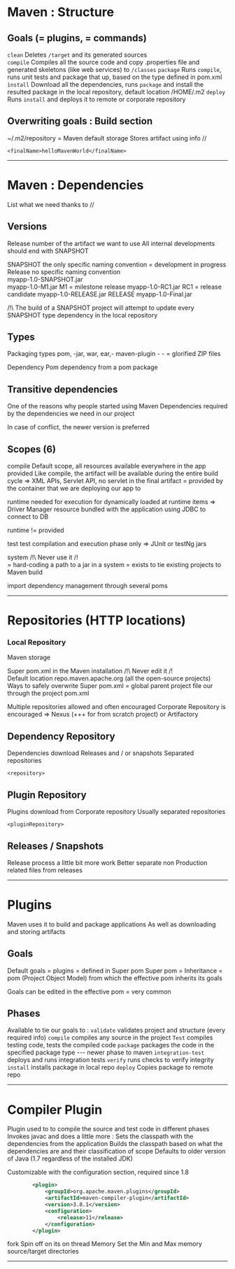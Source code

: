 # Maven : Structure

## Goals (= plugins, = commands)
`clean`       Deletes `/target` and its generated sources\
`compile`     Compiles all the source code and copy .properties file and generated skeletons (like web services) to `/classes`
`package`     Runs `compile`, runs unit tests and package that up, based on the type defined in pom.xml
`ìnstall`     Download all the dependencies, runs `package` and install the resulted package in the local repository, default location /HOME/.m2
`deploy`      Runs `install` and deploys it to remote or corporate repository

## Overwriting goals : Build section
~/.m2/repository = Maven default storage
Stores artifact using info <groupId>/<artifactId>/<version>

`<finalName>helloMavenWorld</finalName>`

________________________________________________________

# Maven : Dependencies

List what we need thanks to <groupId>/<artifactId>/<version>

## Versions
Release number of the artifact we want to use
All internal developments should end with SNAPSHOT

SNAPSHOT                    the only specific naming convention = development in progress
Release                     no specific naming convention\
myapp-1.0-SNAPSHOT.jar      
myapp-1.0-M1.jar            M1 = milestone release
myapp-1.0-RC1.jar           RC1 = release candidate
myapp-1.0-RELEASE.jar       RELEASE
myapp-1.0-Final.jar

/!\ The build of a SNAPSHOT project will attempt to update every SNAPSHOT type dependency in the local repository

## Types
Packaging types
    pom, -jar, war, ear,- maven-plugin
    - - = glorified ZIP files

Dependency Pom
    dependency from a pom package

## Transitive dependencies
One of the reasons why people started using Maven
Dependencies required by the dependencies we need in our project

In case of conflict, the newer version is preferred

## Scopes (6)
compile         Default scope, all resources available everywhere in the app 
provided        Like compile, the artifact will be available during the entire build cycle
                => XML APIs, Servlet API, no servlet in the final artifact 
                = provided by the container that we are deploying our app to
                
runtime         needed for execution for dynamically loaded at runtime items 
                => Driver Manager resource bundled with the application using JDBC to connect to DB
                
runtime != provided

test            test compilation and execution phase only
                => JUnit or testNg jars
                
system          /!\ Never use it /!\
                = hard-coding a path to a jar in a system
                = exists to tie existing projects to Maven build
                
import          dependency management through several poms

________________________________________________________

# Repositories (HTTP locations)
### Local Repository
Maven storage

Super pom.xml in the Maven installation /!\ Never edit it /!\
    Default location repo.maven.apache.org (all the open-source projects)
    Ways to safely overwrite Super pom.xml = global parent project file our through the project pom.xml

Multiple repositories allowed and often encouraged
Corporate Repository is encouraged
    => Nexus (+++ for from scratch project) or Artifactory
    
## Dependency Repository
Dependencies download
Releases and / or snapshots
Separated repositories

`<repository>`

## Plugin Repository
Plugins download from Corporate repository
Usually separated repositories

`<pluginRepository>`

## Releases / Snapshots
Release process a little bit more work
Better separate non Production related files from releases

________________________________________________________

# Plugins
Maven uses it to build and package applications
As well as downloading and storing artifacts

## Goals
Default goals = plugins = defined in Super pom
Super pom = Inheritance
    = pom (Project Object Model) from which the effective pom inherits its goals
    
Goals can be edited in the effective pom
    = very common
    
## Phases
Available to tie our goals to :
`validate`              validates project and structure (every required info)
`compile`               compiles any source in the project
`Test`                  compiles testing code, tests the compiled code
`package`               packages the code in the specified package type
--- newer phase to maven
`integration-test`      deploys and runs integration tests
`verify`                runs checks to verify integrity
`install`               installs package in local repo
`deploy`                Copies package to remote repo

________________________________________________________

# Compiler Plugin
Plugin used to to compile the source and test code in different phases
Invokes javac and does a little more :
    Sets the classpath with the dependencies from the application
    Builds the classpath based on what the dependencies are and their classification of scope
    Defaults to older version of Java (1.7 regardless of the installed JDK)
    
Customizable with the configuration section, required since 1.8

```xml
        <plugin>
            <groupId>org.apache.maven.plugins</groupId>
            <artifactId>maven-compiler-plugin</artifactId>
            <version>3.8.1</version>
            <configuration>
                <release>11</release>
            </configuration>
        </plugin>
```

fork        Spin off on its on thread
Memory      Set the Min and Max memory
source/target directories
________________________________________________________

